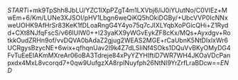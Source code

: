$START$i+mk9TpShh8JbLU/YZC1lXpPZgT4m1LXVbj6/iJ0iYUutNo/C0VIEz+MwEm+6/Km/LUNe3XJSOI/pHV1Lbgn6weQiKQ5hOkiDGBy/+UbcVVP0IcNNxweUOHK9AfHrSr83KeK1fDLoaRngG4Y4yo75q7cJIXLYqbXoPGicQHi+Z1Rydd+CXt8NJfqFscS/v66lUIW0++l23yaKX9yWGvEykZF8cKx/MQs+Ayxdgv+RotkkOudZRHn9of/vvDQVA0bAdaZ2gjug2WEAS2MGE+rCaUbnK5NtDIxlxWr6UCRgysBzycNE+6wix+qfhqnUav2I9k4Z7dLSIiNf4SOks1DQuVvBKyOMyDG4FvTuEeEIAKmMXreAr06oBA3Tdreje84xPyYZYHIftiD7WR7WH4JKOaVDcPanpxdx4MxL8vcorqd7+0qw9UufgzXA8rpINuyfph26NtNI9YrZrfLraBDcw==$END$